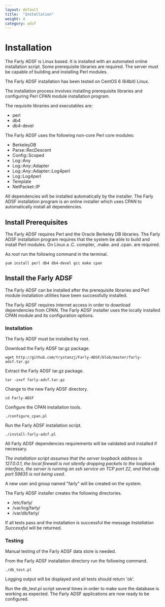 ```yaml
---
layout: default
title:  "Installation"
weight: 4
category: adsf
---
```


# Installation

The Farly ADSF is Linux based.  It is installed with an automated online installation script. Some prerequisite libraries are required. The server must be capable of building and installing Perl modules.

The Farly ADSF installation has been tested on CentOS 6 (64bit) Linux.

The installation process involves installing prerequisite libraries and configuring Perl CPAN module installation program.

The requisite libraries and executables are:

* perl
* db4
* db4-devel

The Farly ADSF uses the following non-core Perl core modules:

* BerkeleyDB
* Parse::RecDescent
* Config::Scoped
* Log::Any
* Log::Any::Adapter
* Log::Any::Adapter::Log4perl
* Log::Log4perl
* Template
* NetPacket::IP

All dependencies will be installed automatically by the installer. The Farly ADSF installation program is an online installer which uses CPAN to automatically install all dependencies.

## Install Prerequisites

The Farly ADSF requires Perl and the Oracle Berkeley DB libraries. The Farly ADSF installation program requires that the system be able to build and install Perl modules. On Linux a .C. compiler, .make. and .cpan. are required.

As *root* run the following command in the terminal.

    yum install perl db4 db4-devel gcc make cpan

## Install the Farly ADSF

The Farly ADSF can be installed after the prerequisite libraries and Perl module installation utilities have been successfully installed.

The Farly ADSF requires internet access in order to download dependencies from CPAN. The Farly ADSF installer uses the locally installed CPAN module and its configuration options.  

### Installation

The Farly ADSF must be installed by root.

Download the Farly ADSF tar.gz package.

    wget http://github.com/trystanzj/Farly-ADSF/blob/master/farly-adsf.tar.gz

Extract the Farly ADSF tar.gz package.

    tar -zxvf farly-adsf.tar.gz

Change to the new Farly ADSF directory.

    cd Farly-ADSF

Configure the CPAN installation tools.

    ./configure_cpan.pl

Run the Farly ADSF installation script.

    ./install-farly-adsf.pl

All Farly ADSF dependencies requirements will be validated and installed if necessary.

*The installation script assumes that the server loopback address is 127.0.0.1, the local firewall is not silently dropping packets to the loopback interface, the server is running an ssh service on TCP port 22, and that udp port 59835 is not being used.*

A new user and group named "farly" will be created on the system.

The Farly ADSF installer creates the following directories.

* /etc/farly/
* /var/log/farly/
* /var/db/farly/

If all tests pass and the installation is successful the message *Installation Successful* will be returned.

### Testing

Manual testing of the Farly ADSF data store is needed.

From the Farly ADSF installation directory run the following command.

    ./db_test.pl

Logging output will be displayed and all tests should return 'ok'.

Run the db_test.pl script several times in order to make sure the database is working as expected.
The Farly ADSF applications are now ready to be configured.

